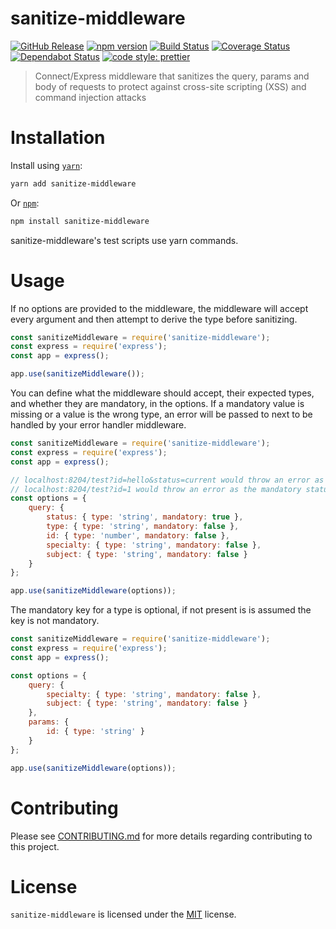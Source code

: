 # sanitize-middleware

[![GitHub Release](https://img.shields.io/github/release/Fdawgs/sanitize-middleware.svg)](https://github.com/Fdawgs/sanitize-middleware/releases/latest/) [![npm version](https://img.shields.io/npm/v/sanitize-middleware)](https://www.npmjs.com/package/sanitize-middleware)
[![Build Status](https://travis-ci.org/Fdawgs/sanitize-middleware.svg?branch=master)](https://travis-ci.org/Fdawgs/sanitize-middleware) [![Coverage Status](https://coveralls.io/repos/github/Fdawgs/sanitize-middleware/badge.svg?branch=master)](https://coveralls.io/github/Fdawgs/sanitize-middleware?branch=master) [![Dependabot Status](https://api.dependabot.com/badges/status?host=github&identifier=244321598)](https://dependabot.com) [![code style: prettier](https://img.shields.io/badge/code_style-prettier-ff69b4.svg?style=flat-square)](https://github.com/prettier/prettier)

> Connect/Express middleware that sanitizes the query, params and body of requests to protect against cross-site scripting (XSS) and command injection attacks

# Installation

Install using [`yarn`](https://yarnpkg.com/en/package/sanitize-middleware):

```bash
yarn add sanitize-middleware
```

Or [`npm`](https://www.npmjs.com/package/sanitize-middleware):

```bash
npm install sanitize-middleware
```

sanitize-middleware's test scripts use yarn commands.

# Usage

If no options are provided to the middleware, the middleware will accept every argument and then attempt to derive the type before sanitizing.

```js
const sanitizeMiddleware = require('sanitize-middleware');
const express = require('express');
const app = express();

app.use(sanitizeMiddleware());
```

You can define what the middleware should accept, their expected types, and whether they are mandatory, in the options.
If a mandatory value is missing or a value is the wrong type, an error will be passed to next to be handled by your error handler middleware.

```js
const sanitizeMiddleware = require('sanitize-middleware');
const express = require('express');
const app = express();

// localhost:8204/test?id=hello&status=current would throw an error as type of the id query key is wrong
// localhost:8204/test?id=1 would throw an error as the mandatory status query key is missing
const options = {
	query: {
		status: { type: 'string', mandatory: true },
		type: { type: 'string', mandatory: false },
		id: { type: 'number', mandatory: false },
		specialty: { type: 'string', mandatory: false },
		subject: { type: 'string', mandatory: false }
	}
};

app.use(sanitizeMiddleware(options));
```

The mandatory key for a type is optional, if not present is is assumed the key is not mandatory.

```js
const sanitizeMiddleware = require('sanitize-middleware');
const express = require('express');
const app = express();

const options = {
	query: {
		specialty: { type: 'string', mandatory: false },
		subject: { type: 'string', mandatory: false }
	},
	params: {
		id: { type: 'string' }
	}
};

app.use(sanitizeMiddleware(options));
```

# Contributing

Please see [CONTRIBUTING.md](https://github.com/Fdawgs/sanitize-middleware/blob/master/CONTRIBUTING.md) for more details regarding contributing to this project.

# License

`sanitize-middleware` is licensed under the [MIT](https://github.com/Fdawgs/sanitize-middleware/blob/master/LICENSE) license.
